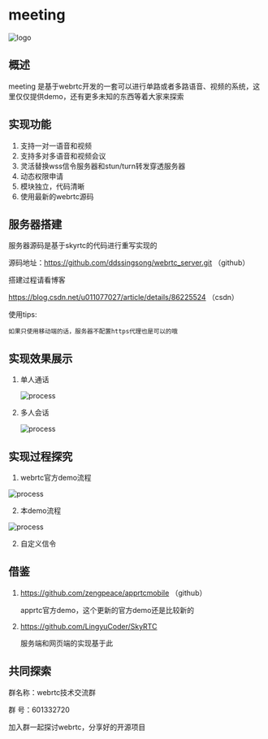 # meeting  
![logo](https://github.com/ddssingsong/webrtc_android/blob/master/image/logo.png)



## 概述

meeting 是基于webrtc开发的一套可以进行单路或者多路语音、视频的系统，这里仅仅提供demo，还有更多未知的东西等着大家来探索



## 实现功能

1. 支持一对一语音和视频
2. 支持多对多语音和视频会议
3. 灵活替换wss信令服务器和stun/turn转发穿透服务器
4. 动态权限申请
5. 模块独立，代码清晰
6. 使用最新的webrtc源码



## 服务器搭建

服务器源码是基于skyrtc的代码进行重写实现的

源码地址：https://github.com/ddssingsong/webrtc_server.git  （github）

搭建过程请看博客

https://blog.csdn.net/u011077027/article/details/86225524  （csdn）

使用tips:

```
如果只使用移动端的话，服务器不配置https代理也是可以的哦
```





## 实现效果展示

1. 单人通话

   ![process](https://github.com/ddssingsong/webrtc_android/blob/master/image/image3.png)



2. 多人会话

   ![process](https://github.com/ddssingsong/webrtc_android/blob/master/image/image4.png)



## 实现过程探究

1. webrtc官方demo流程

![process](https://github.com/ddssingsong/webrtc_android/blob/master/image/image1.png)

2. 本demo流程

![process](https://github.com/ddssingsong/webrtc_android/blob/master/image/image2.jpg)

2. 自定义信令



#### 



## 借鉴

1. https://github.com/zengpeace/apprtcmobile （github）

   apprtc官方demo，这个更新的官方demo还是比较新的

2. https://github.com/LingyuCoder/SkyRTC

   服务端和网页端的实现基于此



## 共同探索

群名称：webrtc技术交流群

群   号：601332720

加入群一起探讨webrtc，分享好的开源项目

















